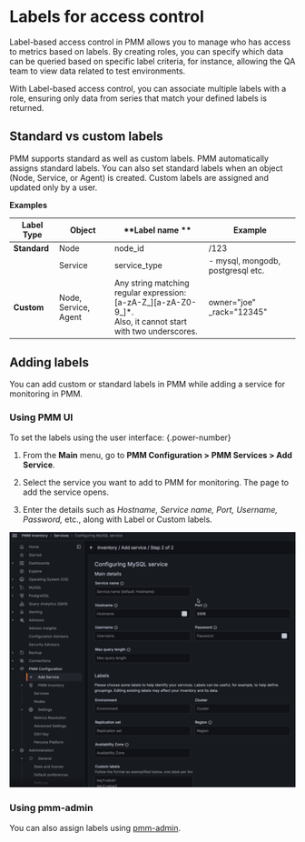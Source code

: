 # Labels for access control


Label-based access control in PMM allows you to manage who has access to metrics based on labels. By creating roles, you can specify which data can be queried based on specific label criteria, for instance, allowing the QA team to view data related to test environments. 
 
With Label-based access control, you can associate multiple labels with a role, ensuring only data from series that match your defined labels is returned. 


## Standard vs custom labels

PMM supports standard as well as custom labels. PMM automatically assigns standard labels. You can also set standard labels when an object (Node, Service, or Agent) is created. Custom labels are assigned and updated only by a user.

**Examples**


| **Label Type**| **Object**| **Label name **| **Example** |                                                                                                
|----------|--------|-------|------------------------------|
| **Standard**  | Node   | node_id |/123|                                          
|          | Service|service_type   |   - mysql, mongodb, postgresql etc.                                     
| **Custom**| Node, Service, Agent| Any string matching regular expression: <br /> [a-zA-Z_][a-zA-Z0-9_]*. <br /> Also, it cannot start with two underscores.| owner="joe"<br/> _rack="12345"|

## Adding labels

You can add custom or standard labels in PMM while adding a service for monitoring in PMM.

### Using PMM UI

To set the labels using the user interface:
{.power-number}

1. From the **Main** menu, go to **PMM Configuration > PMM Services > Add Service**.

2. Select the service you want to add to PMM for monitoring. The page to add the service opens.

3. Enter the details such as *Hostname, Service name, Port, Username, Password,* etc., along with Label or Custom labels.

 ![!](../../../_images/PMM_access_control_add_labels_services.png)

### Using pmm-admin

 You can also assign labels using [pmm-admin](../../../use/commands/pmm-admin.md).